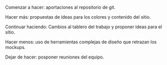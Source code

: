 Comenzar a hacer: aportaciones al repositorio de git.

Hacer más: propuestas de ideas para los colores y contenido del sitio.

Continuar haciendo: Cambios al tablero del trabajo y proponer ideas para el sitio.

Hacer menos: uso de herramientas complejas de diseño que retrazan los mockups.

Dejar de hacer: posponer reuniones del equipo.

